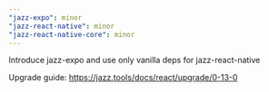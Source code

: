 ```yaml
---
"jazz-expo": minor
"jazz-react-native": minor
"jazz-react-native-core": minor
---
```


Introduce jazz-expo and use only vanilla deps for jazz-react-native

Upgrade guide: https://jazz.tools/docs/react/upgrade/0-13-0